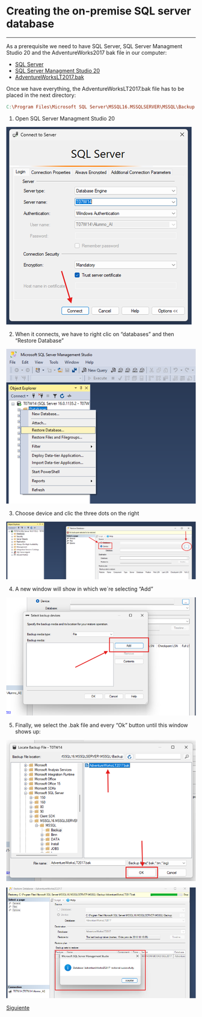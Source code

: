 # Creating the on-premise SQL server database

---

As a prerequisite we need to have SQL Server, SQL Server Managment Studio 20 and the AdventureWorks2017 bak file in our computer:

- [SQL Server](https://go.microsoft.com/fwlink/p/?linkid=2215158&clcid=0x40A&culture=es-es&country=es)
- [SQL Server Managment Studio 20](https://aka.ms/ssmsfullsetup)
- [AdventureWorksLT2017.bak](https://github.com/Microsoft/sql-server-samples/releases/download/adventureworks/AdventureWorksLT2017.bak)

Once we have everything, the AdventureWorksLT2017.bak file has to be placed in the next directory:

```makefile
C:\Program Files\Microsoft SQL Server\MSSQL16.MSSQLSERVER\MSSQL\Backup
```

1. Open  SQL Server Managment Studio 20

![img/image.png](img/image.png)

2. When it connects, we have to right clic on “databases” and then “Restore Database”

![img/cAP1.png](img/cAP1.png)

3. Choose device and clic the three dots on the right

![img/image.png](img/image%201.png)

4. A new window will show in which we´re selecting “Add”

![img/image.png](img/image%202.png)

5. Finally, we select the .bak file and every “Ok” button until this window shows up:

![img/image.png](img/image%203.png)

![img/image.png](img/image%204.png)

[Siguiente](https://github.com/Daniel-Tajamar/End-to-End-Data-Engineering-Project/blob/main/configure-SQL-server-for-remote-access.md)